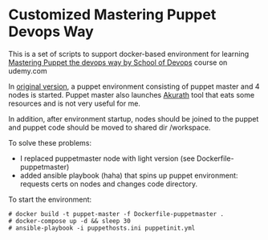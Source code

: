 Customized Mastering Puppet Devops Way
======================================

This is a set of scripts to support docker-based environment  for learning
[Mastering Puppet the devops way by School of Devops](https://www.udemy.com/mastering-puppet-the-devops-way/) course
on udemy.com

In [original version](https://github.com/codespaces-io/codespaces/blob/master/cs-puppet-ci/docker-compose.yml), a puppet
environment consisting of puppet master and 4 nodes is started. Puppet master also launches
[Akurath](https://github.com/codespaces-io/akurath) tool that eats some resources and is not very useful for me.

In addition, after environment startup, nodes should be joined to the puppet and puppet code should be moved to shared dir /workspace.

To solve these problems:

- I replaced puppetmaster node with light version (see Dockerfile-puppetmaster)
- added ansible playbook (haha) that spins up puppet environment: requests certs on nodes and changes code directory.

To start the environment:

```
# docker build -t puppet-master -f Dockerfile-puppetmaster .
# docker-compose up -d && sleep 30
# ansible-playbook -i puppethosts.ini puppetinit.yml
```

